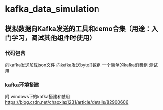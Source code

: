 # kafka_data_simulation
## 模拟数据向Kafka发送的工具和demo合集（用途：入门学习，调试其他组件时使用）
### 代码包含
向kafka发送加载json文件
向kafka发送byte[]数组
一个简单的kafka消费组 测试用
### kafka环境搭建
附 windows下的kafka搭建和使用
https://blog.csdn.net/chaoxiao1231/article/details/82900606
